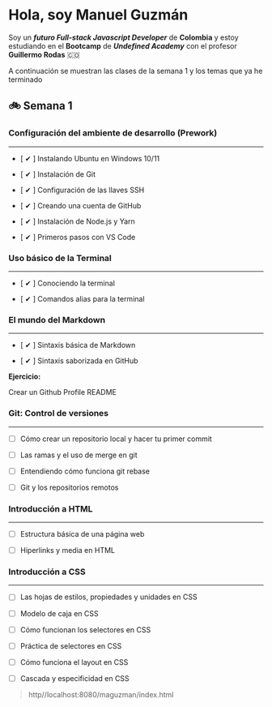 # Hola, soy Manuel Guzmán
Soy un _**futuro Full-stack Javascript Developer**_ de **Colombia** y estoy estudiando en el **Bootcamp** de _**Undefined Academy**_ con el profesor **Guillermo Rodas** 🇨🇴

A continuación se muestran las clases de la semana 1 y los temas que ya he terminado 

## 🚲 Semana 1

### Configuración del ambiente de desarrollo (Prework)
------------------------------------------------------


* [ ✔ ] Instalando Ubuntu en Windows 10/11

* [ ✔ ] Instalación de Git

* [ ✔ ] Configuración de las llaves SSH

* [ ✔ ] Creando una cuenta de GitHub

* [ ✔ ] Instalación de Node.js y Yarn

* [ ✔ ] Primeros pasos con VS Code

### Uso básico de la Terminal
-----------------------------

* [ ✔ ] Conociendo la terminal

* [ ✔ ] Comandos alias para la terminal

### El mundo del Markdown
-------------------------

* [ ✔ ] Sintaxis básica de Markdown

* [ ✔ ] Sintaxis saborizada en GitHub

**Ejercicio:**

Crear un Github Profile README

### Git: Control de versiones
-----------------------------

* [  ] Cómo crear un repositorio local y hacer tu primer commit

* [  ] Las ramas y el uso de merge en git

* [  ] Entendiendo cómo funciona git rebase

* [  ] Git y los repositorios remotos

### Introducción a HTML
-----------------------

* [  ] Estructura básica de una página web

* [  ] Hiperlinks y media en HTML

### Introducción a CSS
----------------------

* [  ] Las hojas de estilos, propiedades y unidades en CSS

* [  ] Modelo de caja en CSS

* [  ] Cómo funcionan los selectores en CSS

* [  ] Práctica de selectores en CSS

* [  ] Cómo funciona el layout en CSS

* [  ] Cascada y especificidad en CSS


> http//localhost:8080/maguzman/index.html